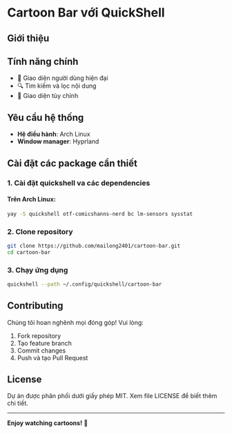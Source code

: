 # Cartoon Bar với QuickShell

## Giới thiệu


## Tính năng chính

- 📱 Giao diện người dùng hiện đại
- 🔍 Tìm kiếm và lọc nội dung
- 🎨 Giao diện tùy chỉnh

## Yêu cầu hệ thống

- **Hệ điều hành**: Arch Linux
- **Window manager**: Hyprland


## Cài đặt các package cần thiết

### 1. Cài đặt quickshell va các dependencies

#### Trên Arch Linux:
```bash
yay -S quickshell otf-comicshanns-nerd bc lm-sensors sysstat
```



### 2. Clone repository
```bash
git clone https://github.com/mailong2401/cartoon-bar.git
cd cartoon-bar
```


### 3. Chạy ứng dụng
```bash
quickshell --path ~/.config/quickshell/cartoon-bar
```

## Contributing

Chúng tôi hoan nghênh mọi đóng góp! Vui lòng:
1. Fork repository
2. Tạo feature branch
3. Commit changes
4. Push và tạo Pull Request

## License

Dự án được phân phối dưới giấy phép MIT. Xem file LICENSE để biết thêm chi tiết.

---
**Enjoy watching cartoons!** 🎉
